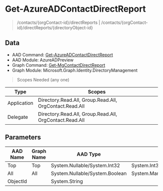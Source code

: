 # Get-AzureADContactDirectReport

> /contacts/{orgContact-id}/directReports | /contacts/{orgContact-id}/directReports/{directoryObject-id}

## Data

+ AAD Command: [Get-AzureADContactDirectReport](https://docs.microsoft.com/en-us/powershell/module/AzureADPreview/Get-AzureADContactDirectReport)
+ AAD Module: AzureADPreview
+ Graph Command: [Get-MgContactDirectReport](https://docs.microsoft.com/en-us/powershell/module/Microsoft.Graph.Identity.DirectoryManagement/Get-MgContactDirectReport)
+ Graph Module: Microsoft.Graph.Identity.DirectoryManagement

> Scopes Needed (any one)

|Type|Scopes|
|---|---|
|Application|Directory.Read.All, Group.Read.All, OrgContact.Read.All|
|Delegate|Directory.Read.All, Group.Read.All, OrgContact.Read.All|

## Parameters

|AAD Name|Graph Name|AAD Type|Graph Type|Infos|
|---|---|---|---|---|
|Top|Top|System.Nullable/System.Int32|System.Int32||
|All|All|System.Nullable/System.Boolean|System.Management.Automation.SwitchParameter||
|ObjectId||System.String|||

